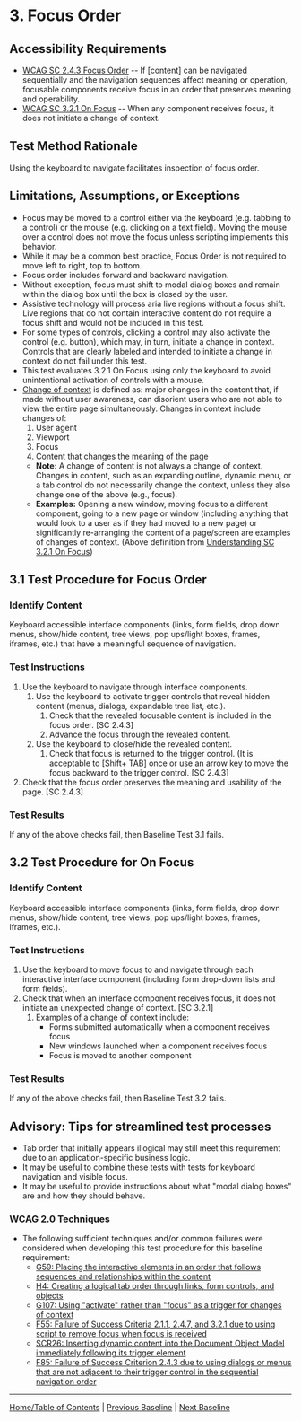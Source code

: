# 3. Focus Order

Accessibility Requirements
--------------------------
-   [WCAG SC 2.4.3 Focus Order](https://www.w3.org/TR/UNDERSTANDING-WCAG20/navigation-mechanisms-focus-order.html) -- If \[content\] can be navigated sequentially and the navigation sequences affect meaning or operation, focusable components receive focus in an order that preserves meaning and operability.
-   [WCAG SC 3.2.1 On Focus](http://www.w3.org/TR/UNDERSTANDING-WCAG20/consistent-behavior-receive-focus.html) -- When any component receives focus, it does not initiate a change of context.

Test Method Rationale
---------------------
Using the keyboard to navigate facilitates inspection of focus order.

Limitations, Assumptions, or Exceptions
---------------------------------------
-   Focus may be moved to a control either via the keyboard (e.g. tabbing to a control) or the mouse (e.g. clicking on a text field). Moving the mouse over a control does not move the focus unless scripting implements this behavior.
-   While it may be a common best practice, Focus Order is not required to move left to right, top to bottom.
-   Focus order includes forward and backward navigation.
-   Without exception, focus must shift to modal dialog boxes and remain within the dialog box until the box is closed by the user.
-   Assistive technology will process aria live regions without a focus shift. Live regions that do not contain interactive content do not require a focus shift and would not be included in this test.
-   For some types of controls, clicking a control may also activate the control (e.g. button), which may, in turn, initiate a change in context. Controls that are clearly labeled and intended to initiate a change in context do not fail under this test.
-   This test evaluates 3.2.1 On Focus using only the keyboard to avoid unintentional activation of controls with a mouse.
-   [Change of context](https://www.w3.org/TR/UNDERSTANDING-WCAG20/consistent-behavior-receive-focus.html#context-changedef) is defined as: major changes in the content that, if made without user awareness, can disorient users who are not able to view the entire page simultaneously. Changes in context include changes of:
    1.  User agent
    2.  Viewport
    3.  Focus
    4.  Content that changes the meaning of the page
    -   **Note:** A change of content is not always a change of context. Changes in content, such as an expanding outline, dynamic menu, or a tab control do not necessarily change the context, unless they also change one of the above (e.g., focus).
    -   **Examples:** Opening a new window, moving focus to a different component, going to a new page or window (including anything that would look to a user as if they had moved to a new page) or significantly re-arranging the content of a page/screen are examples of changes of context. (Above definition from [Understanding SC 3.2.1 On Focus](https://www.w3.org/TR/UNDERSTANDING-WCAG20/consistent-behavior-receive-focus.html))

3.1 Test Procedure for Focus Order
---------------------------------------
### Identify Content
Keyboard accessible interface components (links, form fields, drop down menus, show/hide content, tree views, pop ups/light boxes, frames, iframes, etc.) that have a meaningful sequence of navigation.

### Test Instructions
1.  Use the keyboard to navigate through interface components.
    1.  Use the keyboard to activate trigger controls that reveal hidden content (menus, dialogs, expandable tree list, etc.).
        1.  Check that the revealed focusable content is included in the focus order. [SC 2.4.3]
        2.  Advance the focus through the revealed content.
    2.  Use the keyboard to close/hide the revealed content.
        1.  Check that focus is returned to the trigger control. (It is acceptable to \[Shift+ TAB\] once or use an arrow key to move the focus backward to the trigger control. [SC 2.4.3]
2.  Check that the focus order preserves the meaning and usability of the page. [SC 2.4.3]

### Test Results
If any of the above checks fail, then Baseline Test 3.1 fails.

3.2 Test Procedure for On Focus
------------------------------------
### Identify Content
Keyboard accessible interface components (links, form fields, drop down menus, show/hide content, tree views, pop ups/light boxes, frames, iframes, etc.).

### Test Instructions
1.  Use the keyboard to move focus to and navigate through each interactive interface component (including form drop-down lists and form fields).
2.  Check that when an interface component receives focus, it does not initiate an unexpected change of context. [SC 3.2.1] 
    1. Examples of a change of context include:
        -   Forms submitted automatically when a component receives focus
        -   New windows launched when a component receives focus
        -   Focus is moved to another component

### Test Results
If any of the above checks fail, then Baseline Test 3.2 fails.

Advisory: Tips for streamlined test processes
---------------------------------------------
-   Tab order that initially appears illogical may still meet this requirement due to an application-specific business logic.
-   It may be useful to combine these tests with tests for keyboard navigation and visible focus.
-   It may be useful to provide instructions about what "modal dialog boxes" are and how they should behave.

### WCAG 2.0 Techniques
-   The following sufficient techniques and/or common failures were considered when developing this test procedure for this baseline requirement:
    -   [G59: Placing the interactive elements in an order that follows sequences and relationships within the content](http://www.w3.org/TR/WCAG20-TECHS/G59.html)
    -   [H4: Creating a logical tab order through links, form controls, and objects](http://www.w3.org/TR/WCAG20-TECHS/H4.html)
    -   [G107: Using "activate" rather than "focus" as a trigger for changes of context](http://www.w3.org/TR/2016/NOTE-WCAG20-TECHS-20161007/G107)
    -   [F55: Failure of Success Criteria 2.1.1, 2.4.7, and 3.2.1 due to using script to remove focus when focus is received](http://www.w3.org/TR/2016/NOTE-WCAG20-TECHS-20161007/F55)
    -   [SCR26: Inserting dynamic content into the Document Object Model immediately following its trigger element](https://www.w3.org/TR/WCAG20-TECHS/SCR26.html)
    -   [F85: Failure of Success Criterion 2.4.3 due to using dialogs or menus that are not adjacent to their trigger control in the sequential navigation order](https://www.w3.org/TR/WCAG20-TECHS/F85.html)

----------------------------------------
[Home/Table of Contents](index.md) | [Previous Baseline](02FocusVisible.md) | [Next Baseline](04RepetitiveContent.md)
